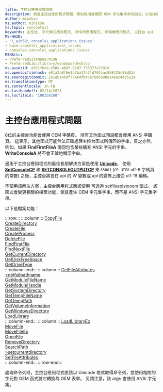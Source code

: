 ```yaml
---
title: 主控台應用程式問題
description: 檢查主控台應用程式問題，例如採用或傳回 OEM 字元集字串的函式，以及採用或傳回 ANSI 字元集字串的函式。
author: miniksa
ms.author: miniksa
ms.topic: conceptual
keywords: 主控台, 字元模式應用程式, 命令列應用程式, 終端機應用程式, 主控台 api
MS-HAID:
- '\_win32\_console\_application\_issues'
- base.console\_application\_issues
- consoles.console\_application\_issues
MSHAttr:
- PreferredSiteName:MSDN
- PreferredLib:/library/windows/desktop
ms.assetid: a561fbdd-b50d-4687-92d7-735377a7991d
ms.openlocfilehash: e81a2b8f6e3b7ba17a7fd704aac868425c86d52c
ms.sourcegitcommit: 281eb1469f77ae4fb4c67806898e14eac440522a
ms.translationtype: MT
ms.contentlocale: zh-TW
ms.lasthandoff: 02/14/2021
ms.locfileid: "100358268"
---
```

# <a name="console-application-issues"></a>主控台應用程式問題

8位的主控台功能會使用 OEM 字碼頁。 所有其他函式預設都會使用 ANSI 字碼頁。 這表示，其他函式可能無法正確處理主控台函式所傳回的字串，反之亦然。 例如，如果 **FindFirstFileA** 傳回包含某些擴充 ANSI 字元的字串， **WriteConsoleA** 將不會正確地顯示字串。

適用于主控台應用程式的最佳長期解決方案是使用 **[Unicode](/windows/win32/intl/unicode)**。 使用 **[SetConsoleCP](setconsolecp.md)** 和 **[SETCONSOLEOUTPUTCP](setconsoleoutputcp.md)** 來 `65001` (`CP_UTF8` utf-8 字碼頁的常數) 之後，主控台將會在 api 的 W 變數或 api 的變異上接受 utf-16 編碼。

不使用該解決方案，主控台應用程式應該使用 [可透過 setfileapistooem](/windows/win32/api/fileapi/nf-fileapi-setfileapistooem) 函式。 該函式會變更相關的檔案功能，使其產生 OEM 字元集字串，而不是 ANSI 字元集字串。

以下是檔案功能：

:::row:::
    :::column:::
        [CopyFile](/windows/win32/api/winbase/nf-winbase-copyfile)  
        [CreateDirectory](/windows/win32/api/fileapi/nf-fileapi-createdirectorya)  
        [CreateFile](/windows/win32/api/fileapi/nf-fileapi-createfilea)  
        [CreateProcess](/windows/win32/api/processthreadsapi/nf-processthreadsapi-createprocessa)  
        [DeleteFile](/windows/win32/api/fileapi/nf-fileapi-deletefilea)  
        [FindFirstFile](/windows/win32/api/fileapi/nf-fileapi-findfirstfilea)  
        [FindNextFile](/windows/win32/api/fileapi/nf-fileapi-findnextfilea)  
        [GetCurrentDirectory](/windows/win32/api/winbase/nf-winbase-getcurrentdirectory)  
        [GetDiskFreeSpace](/windows/win32/api/fileapi/nf-fileapi-getdiskfreespacea)  
        [GetDriveType](/windows/win32/api/fileapi/nf-fileapi-getdrivetypea)  
    :::column-end:::
    :::column:::
        [GetFileAttributes](/windows/win32/api/fileapi/nf-fileapi-getfileattributesa)  
        [>getfullpathname](/windows/win32/api/fileapi/nf-fileapi-getfullpathnamea)  
        [GetModuleFileName](/windows/win32/api/libloaderapi/nf-libloaderapi-getmodulefilenamea)  
        [GetModuleHandle](/windows/win32/api/libloaderapi/nf-libloaderapi-getmodulehandlea)  
        [GetSystemDirectory](/windows/win32/api/sysinfoapi/nf-sysinfoapi-getsystemdirectorya)  
        [GetTempFileName](/windows/win32/api/fileapi/nf-fileapi-gettempfilenamea)  
        [GetTempPath](/windows/win32/api/fileapi/nf-fileapi-gettemppatha)  
        [GetVolumeInformation](/windows/win32/api/fileapi/nf-fileapi-getvolumeinformationa)  
        [GetWindowsDirectory](/windows/win32/api/sysinfoapi/nf-sysinfoapi-getwindowsdirectorya)  
        [LoadLibrary](/windows/win32/api/libloaderapi/nf-libloaderapi-loadlibrarya)  
    :::column-end:::
    :::column:::
        [LoadLibraryEx](/windows/win32/api/libloaderapi/nf-libloaderapi-loadlibraryexa)  
        [MoveFile](/windows/win32/api/winbase/nf-winbase-movefile)  
        [MoveFileEx](/windows/win32/api/winbase/nf-winbase-movefileexa)  
        [OpenFile](/windows/win32/api/winbase/nf-winbase-openfile)  
        [RemoveDirectory](/windows/win32/api/fileapi/nf-fileapi-removedirectorya)  
        [SearchPath](/windows/win32/api/processenv/nf-processenv-searchpatha)  
        [>setcurrentdirectory](/windows/win32/api/winbase/nf-winbase-setcurrentdirectory)  
        [SetFileAttributes](/windows/win32/api/fileapi/nf-fileapi-setfileattributesa)  
    :::column-end:::
:::row-end:::

處理命令列時，主控台應用程式應該以 Unicode 格式取得命令列，並使用相關的字元對 OEM 函式將它轉換為 OEM 表單。 另請注意，該 *argv* 會使用 ANSI 字元集。